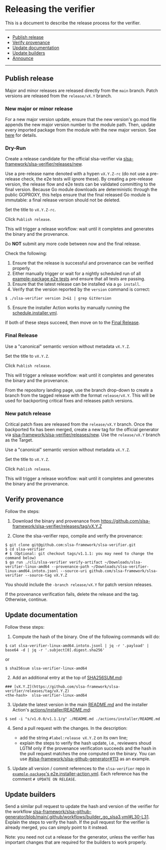 # Releasing the verifier

This is a  document to describe the release process for the verifier.

---

- [Publish release](#publish-release)
- [Verify provenance](#verify-provenance)
- [Update documentation](#update-documentation)
- [Update builders](#update-builders)
- [Announce](#announce)

---

## Publish release

Major and minor releases are released directly from the `main` branch. Patch versions are released from the `release/vX.Y` branch.

### New major or minor release

For a new major version update, ensure that the new version's go.mod file appends the new major version number to the module path. Then, update every imported package from the module with the new major version. See [here](https://go.dev/doc/modules/major-version) for details.

### Dry-Run

Create a release candidate for the official slsa-verifier via [slsa-framework/slsa-verifier/releases/new](https://github.com/slsa-framework/slsa-verifier/releases/new).

Use a pre-release name denoted with a hypen `vX.Y.Z-rc` (do not use a pre-release check, the e2e tests will ignore these). By creating a pre-release version, the release flow and e2e tests can be validated committing to the final version. Because Go module downloads are deterministic through the public GOPROXY, this helps ensure that the final released Go module is immutable: a final release version should not be deleted.

Set the title to `vX.Y.Z-rc`.

Click `Publish release`.

This will trigger a release workflow: wait until it completes and generates the binary and the provenance.

Do **NOT** submit any more code between now and the final release.

Check the following:

1. Ensure that the release is successful and provenance can be verified properly. 
2. Either manually trigger or wait for a nightly scheduled run of all [example-package e2e tests](https://github.com/slsa-framework/example-package/tree/main/.github/workflows) and ensure that all tests are passing.
3. Ensure that the latest release can be installed via a `go install`.
4. Verify that the version reported by the `version` command is correct:
```shell
$ ./slsa-verifier version 2>&1 | grep GitVersion
```
5. Ensure the installer Action works by manually running the [schedule.installer.yml](https://github.com/slsa-framework/slsa-verifier/actions/workflows/pre-submit.actions.yml). 


If both of these steps succeed, then move on to the [Final Release](#final-release).

### Final Release

Use a "canonical" semantic version without metadata `vX.Y.Z`.

Set the title to `vX.Y.Z`.

Click `Publish release`.

This will trigger a release workflow: wait until it completes and generates the binary and the provenance.

From the repository landing page, use the branch drop-down to create a branch from the tagged release with the format `release/vX.Y`. This will be used for backporting critical fixes and releases patch versions.

### New patch release

Critical patch fixes are released from the `release/vX.Y` branch. Once the backported fix has been merged, create a new tag for the official generator via [slsa-framework/slsa-verifier/releases/new](https://github.com/slsa-framework/slsa-verifier/releases/new). Use the `release/vX.Y` branch as the Target.

Use a "canonical" semantic version without metadata `vX.Y.Z`.

Set the title to `vX.Y.Z`.

Click `Publish release`.

This will trigger a release workflow: wait until it completes and generates the binary and the provenance.

## Verify provenance

Follow the steps:

1. Download the binary and provenance from https://github.com/slsa-framework/slsa-verifier/releases/tag/vX.Y.Z

2. Clone the slsa-verifier repo, compile and verify the provenance:
```
$ git clone git@github.com:slsa-framework/slsa-verifier.git
$ cd slsa-verifier
# $ (Optional: git checkout tags/v1.1.1: you may need to change the command below)
$ go run ./cli/slsa-verifier verify-artifact ~/Downloads/slsa-verifier-linux-amd64 --provenance-path ~/Downloads/slsa-verifier-linux-amd64.intoto.jsonl --source-uri github.com/slsa-framework/slsa-verifier --source-tag vX.Y.Z
```

You should include the `-branch release/vX.Y` for patch version releases.

If the provenance verification fails, delete the release and the tag. Otherwise, continue.

## Update documentation

Follow these steps:

1. Compute the hash of the binary. One of the following commands will do:
```
$ cat slsa-verifier-linux-amd64.intoto.jsonl | jq -r '.payload' | base64 -d | jq -r '.subject[0].digest.sha256'
```
or
```
$ sha256sum slsa-verifier-linux-amd64
```

2. Add an additional entry at the top of [SHA256SUM.md](./SHA256SUM.md):

```
### [vX.Y.Z](https://github.com/slsa-framework/slsa-verifier/releases/tag/vX.Y.Z)
<the-hash>  slsa-verifier-linux-amd64
```

3. Update the latest version in the main [README.md](./README.md) and the installer Action's [actions/installer/README.md](./actions/installer/README.md):

```shell
$ sed -i "s/v1.0.0/v1.1.1/g" ./README.md ./actions/installer/README.md
```

4. Send a pull request with the changes. In the description:
   - add the string `#label:release vX.Y.Z` on its own line;
   - explain the steps to verify the hash update, i.e., reviewers shoud LGTM only if the provenance verification succeeds and the hash in the pull request matches the one computed on the binary. You can use [#slsa-framework/slsa-github-generator#113](https://github.com/slsa-framework/slsa-github-generator/pull/113) as an example.

5. Update all version / commit references to the `slsa-verifier` repo in [`example-package`'s e2e.installer-action.yml](https://github.com/slsa-framework/example-package/blob/main/.github/workflows/e2e.installer-action.yml). Each reference has the comment `# UPDATE ON RELEASE`.

## Update builders

Send a similar pull request to update the hash and version of the verifier for the workflow [slsa-framework/slsa-github-generator/blob/main/.github/workflows/builder_go_slsa3.yml#L30-L31](https://github.com/slsa-framework/slsa-github-generator/blob/main/.github/workflows/builder_go_slsa3.yml#L30-L31). Explain the steps to verify the hash. If the pull request for the verifier is already merged, you can simply point to it instead.

Note: you need not cut a release for the generator, unless the verifier has important changes that are required for the builders to work properly.
